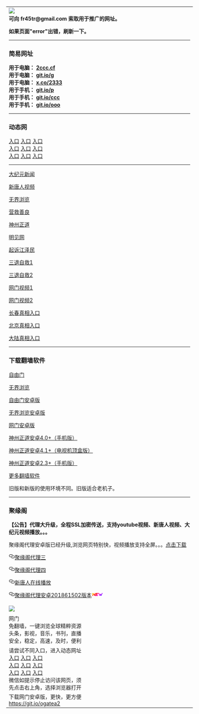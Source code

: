 <table>   
<tr>
<td>
<img src="https://raw.githubusercontent.com/szzd1/2/master/6.JPG"><br>
<strong>可向 fr45tr@gmail.com 索取用于推广的网址。</strong>
<p><strong>如果页面"error"出错，刷新一下。</strong></p>
<hr>
<h3>
<p><strong>简易网址</strong></p>
</h3>
<strong>用于电脑： <a href="http://2ccc.cf">2ccc.cf</a></strong><br>
<strong>用于电脑： <a href="https://git.io/g">git.io/g</a></strong><br>
<strong>用于电脑： <a href="http://x.co/2333">x.co/2333</a></strong><br>
<strong>用于手机： <a href="https://git.io/p">git.io/p</a></strong><br>
<strong>用于手机： <a href="https://git.io/ccc">git.io/ccc</a></strong><br>
<strong>用于手机： <a href="https://git.io/ooo">git.io/ooo</a></strong><br>
<hr>
<h3>
<p><strong>动态网</strong></p>
</h3>
      <a href="https://d1db5z1tcimk92.cloudfront.net/1" rel="nofollow">入口</a>
      <a href="http://219.85.107.165/1" rel="nofollow">入口</a>
      <a href="https://d1db5z1tcimk92.cloudfront.net/3" rel="nofollow">入口</a><br>
      <a href="http://t.cn/RrzGGUf" rel="nofollow">入口</a>
      <a href="http://ihxspkni.qkwkhtgq.ml/5" rel="nofollow">入口</a>
      <a href="https://d1j8zr7r24iuwv.cloudfront.net" rel="nofollow">入口</a><br>
      <a href="http://ihxspkni.qkwkhtgq.ml/7" rel="nofollow">入口</a>
      <a href="http://ihxspkni.qkwkhtgq.ml/8" rel="nofollow">入口</a>
      <a href="https://d1db5z1tcimk92.cloudfront.net/9" rel="nofollow">入口</a><br>
<hr>
<p><a href="http://t.cn/RrzGG5B" rel="nofollow">大纪元新闻</a></p>
<p><a href="http://t.cn/RrzGGia" rel="nofollow">新唐人视频</a></p>
<p><a href="http://t.cn/RrzGGKq" rel="nofollow">无界浏览</a></p>
<p><a href="https://d1db5z1tcimk92.cloudfront.net/70gqg" rel="nofollow">营救善良</a></p>
<p><a href="https://d1db5z1tcimk92.cloudfront.net/70sz" rel="nofollow">神州正道</a></p>
<p><a href="https://d1db5z1tcimk92.cloudfront.net/mjw" rel="nofollow">明见网</a></p>
<p><a href="https://d1db5z1tcimk92.cloudfront.net/70gsj" rel="nofollow">起诉江泽民</a></p>
<p><a href="http://t.cn/RrzGbDF">三退自救1</a></p>
<p><a href="https://d1db5z1tcimk92.cloudfront.net/szmst" rel="nofollow">三退自救2</a></p>
<p><a href="http://t.cn/RrzGb1w" rel="nofollow">网门视频1</a></p>
<p><a href="http://jjgghlyw.hefsaw.cf" rel="nofollow">网门视频2</a></p>
<p><a href="https://s3.amazonaws.com/ogate/show.htm?r873651&amp;from=852" rel="nofollow">长春真相入口</a></p>
<p><a href="https://s3.amazonaws.com/ogate/show.htm?r873649&amp;from=852" rel="nofollow">北京真相入口</a></p>
<p><a href="https://s3.amazonaws.com/ogate/show.htm?r873656&amp;from=852 rel="nofollow">大陆真相入口</a><br></p>
<hr>
<h3>
<p><strong>下载翻墙软件</strong></p>
</h3>
<p><a href="https://git.io/fgp" rel="nofollow">自由门</a></p>
<p><a href="https://git.io/vEJlj rel="nofollow">无界浏览</a></p>
<p><a href="https://git.io/fgma" rel="nofollow">自由门安卓版</a></p>
<p><a href="https://s3.amazonaws.com/693/um.apk" rel="nofollow">无界浏览安卓版</a></p>
<p><a href="https://git.io/ogatea2">网门安卓版</a></p>
<p><a href="https://git.io/vQjqe" rel="nofollow">神州正道安卓4.0+（手机版）</a></p>
<p><a href="https://git.io/vAonz" rel="nofollow">神州正道安卓4.1+（电视机顶盒版）</a></p>
<p><a href="https://git.io/vA5GO" rel="nofollow">神州正道安卓2.3+（手机版）</a></p>
<p><a href="https://github.com/bannedbook/fanqiang/wiki">更多翻墙软件</a></p>
旧版和新版的使用环境不同。旧版适合老机子。<br>
<hr>
<h3>
<p><strong>聚缘阁</strong></p>
</h3>
<p><strong>【公告】代理大升级，全程SSL加密传送，支持youtube视频、新唐人视频、大纪元视频播放。。。</strong></p>
<p>聚缘阁代理安卓版已经升级,浏览网页特别快，视频播放支持全屏。。。<a href="https://github.com/dtw9/9/raw/master/201861502.apk">点击下载</a></p>
<p>
<a id="user-content-聚缘阁代理三" class="anchor" href="#%E8%81%9A%E7%BC%98%E9%98%81%E4%BB%A3%E7%90%86%E4%B8%89" aria-hidden="true"><svg class="octicon octicon-link" viewbox="0 0 16 16" version="1.1" width="16" height="16" aria-hidden="true"><path fill-rule="evenodd" d="M4 9h1v1H4c-1.5 0-3-1.69-3-3.5S2.55 3 4 3h4c1.45 0 3 1.69 3 3.5 0 1.41-.91 2.72-2 3.25V8.59c.58-.45 1-1.27 1-2.09C10 5.22 8.98 4 8 4H4c-.98 0-2 1.22-2 2.5S3 9 4 9zm9-3h-1v1h1c1 0 2 1.22 2 2.5S13.98 12 13 12H9c-.98 0-2-1.22-2-2.5 0-.83.42-1.64 1-2.09V6.25c-1.09.53-2 1.84-2 3.25C6 11.31 7.55 13 9 13h4c1.45 0 3-1.69 3-3.5S14.5 6 13 6z"></path></svg></a><a href="http://32va.ju88.heart2h.com/" rel="nofollow">聚缘阁代理三</a>
</p>
<p>
<a id="user-content-聚缘阁代理四" class="anchor" href="#%E8%81%9A%E7%BC%98%E9%98%81%E4%BB%A3%E7%90%86%E5%9B%9B" aria-hidden="true"><svg class="octicon octicon-link" viewbox="0 0 16 16" version="1.1" width="16" height="16" aria-hidden="true"><path fill-rule="evenodd" d="M4 9h1v1H4c-1.5 0-3-1.69-3-3.5S2.55 3 4 3h4c1.45 0 3 1.69 3 3.5 0 1.41-.91 2.72-2 3.25V8.59c.58-.45 1-1.27 1-2.09C10 5.22 8.98 4 8 4H4c-.98 0-2 1.22-2 2.5S3 9 4 9zm9-3h-1v1h1c1 0 2 1.22 2 2.5S13.98 12 13 12H9c-.98 0-2-1.22-2-2.5 0-.83.42-1.64 1-2.09V6.25c-1.09.53-2 1.84-2 3.25C6 11.31 7.55 13 9 13h4c1.45 0 3-1.69 3-3.5S14.5 6 13 6z"></path></svg></a><a href="http://98bg.acc.white.ru/" rel="nofollow">聚缘阁代理四</a>
</p>
<p>
<a id="user-content-新唐人在线播放" class="anchor" href="#%E6%96%B0%E5%94%90%E4%BA%BA%E5%9C%A8%E7%BA%BF%E6%92%AD%E6%94%BE" aria-hidden="true"><svg class="octicon octicon-link" viewbox="0 0 16 16" version="1.1" width="16" height="16" aria-hidden="true"><path fill-rule="evenodd" d="M4 9h1v1H4c-1.5 0-3-1.69-3-3.5S2.55 3 4 3h4c1.45 0 3 1.69 3 3.5 0 1.41-.91 2.72-2 3.25V8.59c.58-.45 1-1.27 1-2.09C10 5.22 8.98 4 8 4H4c-.98 0-2 1.22-2 2.5S3 9 4 9zm9-3h-1v1h1c1 0 2 1.22 2 2.5S13.98 12 13 12H9c-.98 0-2-1.22-2-2.5 0-.83.42-1.64 1-2.09V6.25c-1.09.53-2 1.84-2 3.25C6 11.31 7.55 13 9 13h4c1.45 0 3-1.69 3-3.5S14.5 6 13 6z"></path></svg></a><a href="http://tv-7.acc.white.ru/xtr.html" rel="nofollow">新唐人在线播放</a>
</p>
<p>
<a id="user-content-聚缘阁代理安卓201861502版本" class="anchor" href="#%E8%81%9A%E7%BC%98%E9%98%81%E4%BB%A3%E7%90%86%E5%AE%89%E5%8D%93201861502%E7%89%88%E6%9C%AC" aria-hidden="true"><svg class="octicon octicon-link" viewbox="0 0 16 16" version="1.1" width="16" height="16" aria-hidden="true"><path fill-rule="evenodd" d="M4 9h1v1H4c-1.5 0-3-1.69-3-3.5S2.55 3 4 3h4c1.45 0 3 1.69 3 3.5 0 1.41-.91 2.72-2 3.25V8.59c.58-.45 1-1.27 1-2.09C10 5.22 8.98 4 8 4H4c-.98 0-2 1.22-2 2.5S3 9 4 9zm9-3h-1v1h1c1 0 2 1.22 2 2.5S13.98 12 13 12H9c-.98 0-2-1.22-2-2.5 0-.83.42-1.64 1-2.09V6.25c-1.09.53-2 1.84-2 3.25C6 11.31 7.55 13 9 13h4c1.45 0 3-1.69 3-3.5S14.5 6 13 6z"></path></svg></a><a href="https://github.com/dtw9/9/raw/master/201861502.apk">聚缘阁代理安卓201861502版本</a><img src="https://raw.githubusercontent.com/jyg-1/jyg/master/new.gif" alt="">
</p>
<tr>
    <td align="left"><a target="_blank" href="https://cloud.githubusercontent.com/assets/11880933/13434984/f430fae2-e012-11e5-814f-c2df1e82b247.jpg"><img src="https://cloud.githubusercontent.com/assets/11880933/13434984/f430fae2-e012-11e5-814f-c2df1e82b247.jpg" style="max-width:100%;"></a></td>
  </tr>
  <tr>
    <td align="left">网门<br>
      免翻墙，一键浏览全球精粹资源<br>
      头条，影视，音乐，书刊，直播<br>
      安全，稳定，高速，及时，便利<br>
    </td>
  </tr><tr>
    <td align="left">请尝试不同入口，进入动态网址<br>      
      <a href="https://s3.us-east-2.amazonaws.com/ogateh/show.htm?from=852" rel="nofollow">入口</a>
      <a href="https://s3.eu-west-2.amazonaws.com/ogatel/show.htm?from=852" rel="nofollow">入口</a>
      <a href="https://s3.amazonaws.com/ogate/show.htm?from=852" rel="nofollow">入口</a><br>
      <a href="https://s3.ap-northeast-2.amazonaws.com/ogates/show.htm?from=852" rel="nofollow">入口</a>
      <a href="https://s3.eu-central-1.amazonaws.com/ogatef/show.htm?from=852" rel="nofollow">入口</a>
      <a href="https://s3.ap-south-1.amazonaws.com/ogatem/show.htm?from=852" rel="nofollow">入口</a><br>
      <a href="https://s3-us-west-1.amazonaws.com/ogaten/show.htm?from=852" rel="nofollow">入口</a>
      <a href="https://s3.ca-central-1.amazonaws.com/ogatec/show.htm?from=852" rel="nofollow">入口</a>
      <a href="https://s3-ap-northeast-1.amazonaws.com/ogatet/show.htm?from=852" rel="nofollow">入口</a><br>
      微信如提示停止访问该网页，须<br>
      先点击右上角，选择浏览器打开<br>
    </td>
  </tr>
  <tr>
    <td align="left">
      下载网门安卓版，更快，更方便<br><a href="https://raw.githubusercontent.com/oGate2/up/master/oGate.apk" rel="nofollow">https://git.io/ogatea2</a><br> </td></tr></table>
